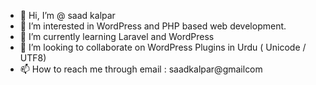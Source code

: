 - 👋 Hi, I’m @ saad  kalpar
- 👀 I’m interested in WordPress and PHP based web development. 
- 🌱 I’m currently learning Laravel and WordPress 
- 💞️ I’m looking to collaborate on WordPress Plugins in Urdu ( Unicode / UTF8) 
- 📫 How to reach me through email  : saadkalpar@gmailcom
<!---
saadkalpar/saadkalpar is a ✨ special ✨ repository because its `README.md` (this file) appears on your GitHub profile.
You can click the Preview link to take a look at your changes.

--->
